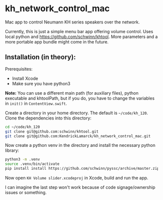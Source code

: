 # kh_network_control_mac

Mac app to control Neumann KH series speakers over the network.

Currently, this is just a simple menu bar app offering volume control. Uses local python and https://github.com/schwinn/khtool. More parameters and a more portable app bundle might come in the future.

## Installation (in theory):

Prerequisites:

* Install Xcode
* Make sure you have python3

**Note:** You can use a different main path (for auxiliary files), python executable and khtoolPath, but if you do, you have to change the variables in `init()` in `ContentView.swift`.

Create a directory in your home directory. The default is `~/code/kh_120`. Clone the dependencies into this directory:

``` sh
cd ~/code/kh_120
git clone git@github.com:schwinn/khtool.git
git clone git@github.com:KendrickLamarck/kh_network_control_mac.git
```

Now create a python venv in the directory and install the necessary python library:

``` sh
python3 -m .venv
source .venv/bin/activate
pip install install https://github.com/schwinn/pyssc/archive/master.zip#egg=pyssc
```

Now open `KH Volume slider.xcodeproj` in Xcode, build and run the app.

I can imagine the last step won't work because of code signage/ownership issues or something.
